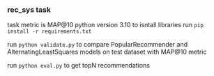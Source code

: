 ### rec_sys task
task metric is MAP@10
python version 3.10
to isntall libraries run `pip install -r requirements.txt`

run `python validate.py` to compare PopularRecommender and AlternatingLeastSquares models on test dataset with MAP@10 metric

run `python eval.py` to get topN recommendations